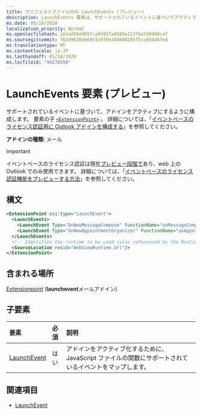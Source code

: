 ```yaml
---
title: マニフェストファイル内の LaunchEvents (プレビュー)
description: LaunchEvents 要素は、サポートされているイベントに基づいてアクティブになるようにアドインを構成します。
ms.date: 05/18/2020
localization_priority: Normal
ms.openlocfilehash: 2e1ad56d405fca0f85fad500a113fba7d0448caf
ms.sourcegitcommit: f62d9630de69c5c070e3d4048205f5cc654db7e4
ms.translationtype: MT
ms.contentlocale: ja-JP
ms.lasthandoff: 05/18/2020
ms.locfileid: "44278556"
---
```

# <a name="launchevents-element-preview"></a>LaunchEvents 要素 (プレビュー)

サポートされているイベントに基づいて、アドインをアクティブにするように構成します。 要素の子 [`<ExtensionPoint>`](extensionpoint.md) 。 詳細については、「[イベントベースのライセンス認証用に Outlook アドインを構成する](../../outlook/autolaunch.md)」を参照してください。

**アドインの種類:** メール

> [!IMPORTANT]
> イベントベースのライセンス認証は現在[プレビュー段階で](../../reference/objectmodel/preview-requirement-set/outlook-requirement-set-preview.md)あり、web 上の Outlook でのみ使用できます。 詳細については、「[イベントベースのライセンス認証機能をプレビューする方法](../../outlook/autolaunch.md#how-to-preview-the-event-based-activation-feature)」を参照してください。

## <a name="syntax"></a>構文

```XML
<ExtensionPoint xsi:type="LaunchEvent">
  <LaunchEvents>
    <LaunchEvent Type="OnNewMessageCompose" FunctionName="onMessageComposeHandler"/>
    <LaunchEvent Type="OnNewAppointmentOrganizer" FunctionName="onAppointmentComposeHandler"/>
  </LaunchEvents>
  <!-- Identifies the runtime to be used (also referenced by the Runtime element). -->
  <SourceLocation resid="WebViewRuntime.Url"/>
</ExtensionPoint>
```

## <a name="contained-in"></a>含まれる場所

[Extensionpoint](extensionpoint.md) (**launchevent**メールアドイン)

## <a name="child-elements"></a>子要素

|  要素 |  必須  |  説明  |
|:-----|:-----|:-----|
| [LaunchEvent](launchevent.md) | はい |  アドインをアクティブ化するために、JavaScript ファイルの関数にサポートされているイベントをマップします。 |

## <a name="see-also"></a>関連項目

- [LaunchEvent](launchevent.md)
